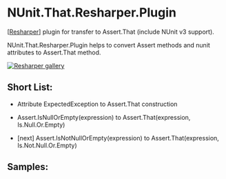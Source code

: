 # NUnit.That.Resharper.Plugin
[[Resharper](https://www.jetbrains.com/resharper/)] plugin for transfer to Assert.That (include NUnit v3 support).

NUnit.That.Resharper.Plugin helps to convert Assert methods and nunit attributes to Assert.That method.

[![Resharper gallery](https://resharper-plugins.jetbrains.com/packages/NUnit.That.Resharper_v8.Plugin/)](https://resharper-plugins.jetbrains.com/packages/NUnit.That.Resharper_v8.Plugin/)

## Short List:

 - Attribute ExpectedException to Assert.That construction

 - Assert.IsNullOrEmpty(expression) to Assert.That(expression, Is.Null.Or.Empty)
 - [next] Assert.IsNotNullOrEmpty(expression) to Assert.That(expression, Is.Not.Null.Or.Empty)

## Samples:
